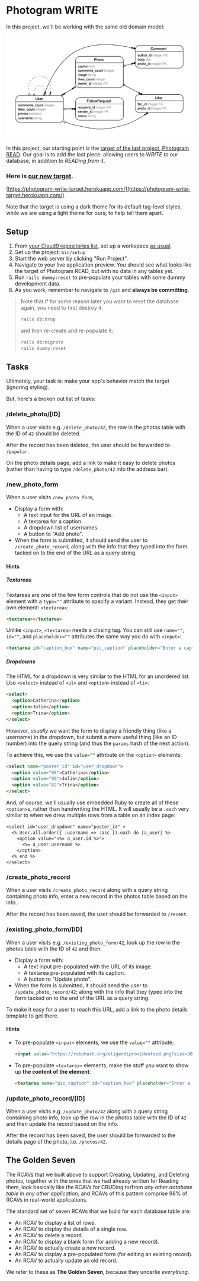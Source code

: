 # Photogram WRITE

In this project, we'll be working with the same old domain model:

![Domain Model](erd.png?raw=true "Domain Model")

In this project, our starting point is the [target of the last project, Photogram READ](https://photogram-read-target.herokuapp.com/). Our goal is to add the last piece: allowing users to _WRITE to_ our database, in addition to _READing from_ it.

### Here is [our new target](https://photogram-write-target.herokuapp.com/).

[https://photogram-write-target.herokuapp.com/](https://photogram-write-target.herokuapp.com/)

Note that the target is using a dark theme for its default tag-level styles, while we are using a light theme for ours; to help tell them apart.

## Setup

 1. From [your Cloud9 repositories list](https://c9.io/account/repos), set up a workspace [as usual](https://guides.firstdraft.com/starting-on-a-project-in-cloud9).
 1. Set up the project: `bin/setup`
 1. Start the web server by clicking "Run Project".
 1. Navigate to your live application preview. You should see what looks like the target of Photogram READ, but with no data in any tables yet.
 1. Run `rails dummy:reset` to pre-populate your tables with some dummy development data.
 1. As you work, remember to navigate to `/git` and **always be committing**.

> Note that if for some reason later you want to reset the database again, you need to first destroy it:
>
> ```bash
> rails db:drop
> ```
>
> and then re-create and re-populate it:
>
> ```bash
> rails db:migrate
> rails dummy:reset
> ```

## Tasks

Ultimately, your task is: make your app's behavior match the target (ignoring styling).

But, here's a broken out list of tasks:

### /delete_photo/[ID]

When a user visits e.g. `/delete_photo/42`, the row in the photos table with the ID of `42` should be deleted.

After the record has been deleted, the user should be forwarded to `/popular`.

On the photo details page, add a link to make it easy to delete photos (rather than having to type `/delete_photo/42` into the address bar).

### /new_photo_form

When a user visits `/new_photo_form`,

 - Display a form with:
    - A text input for the URL of an image.
    - A textarea for a caption.
    - A dropdown list of usernames.
    - A button to "Add photo".
 - When the form is submitted, it should send the user to `/create_photo_record`; along with the info that they typed into the form tacked on to the end of the URL as a query string.

#### Hints

##### Textareas

Textareas are one of the few form controls that do not use the `<input>` element with a `type=""` attribute to specify a variant. Instead, they get their own element: `<textarea>`:

```html
<textarea></textarea>
```

Unlike `<input>`, `<textarea>` needs a closing tag. You can still use `name=""`, `id=""`, and `placeholder=""` attributes the same way you do with `<input>`:

```html
<textarea id="caption_box" name="pic_caption" placeholder="Enter a caption for the photo..."></textarea>
```

##### Dropdowns

The HTML for a dropdown is very similar to the HTML for an unordered list. Use `<select>` instead of `<ul>` and `<option>` instead of `<li>`:

```html
<select>
  <option>Catherina</option>
  <option>Jolie</option>
  <option>Trina</option>
</select>
```

However, _usually_ we want the form to display a friendly thing (like a username) in the dropdown, but submit a more useful thing (like an ID number) into the query string (and thus the `params` hash of the next action).

To achieve this, we use the `value=""` attribute on the `<option>` elements:

```html
<select name="poster_id" id="user_dropdown">
  <option value="98">Catherina</option>
  <option value="96">Jolie</option>
  <option value="82">Trina</option>
</select>
```

And, of course, we'll usually use embedded Ruby to create all of these `<option>`s, rather than handwriting the HTML. It will usually be a `.each` very similar to when we drew multiple rows from a table on an index page:

```erb
<select id="user_dropdown" name="poster_id" >
  <% User.all.order({ :username => :asc }).each do |a_user| %>
    <option value="<%= a_user.id %>">
      <%= a_user.username %>
    </option>
  <% end %>
</select>
```

### /create_photo_record

When a user visits `/create_photo_record` along with a query string containing photo info, enter a new record in the photos table based on the info.

After the record has been saved, the user should be forwarded to `/recent`.

### /existing_photo_form/[ID]

When a user visits e.g. `/existing_photo_form/42`, look up the row in the photos table with the ID of `42` and then:

 - Display a form with:
    - A text input pre-populated with the URL of its image.
    - A textarea pre-populated with its caption.
    - A button to "Update photo".
 - When the form is submitted, it should send the user to `/update_photo_record/42`; along with the info that they typed into the form tacked on to the end of the URL as a query string.

To make it easy for a user to reach this URL, add a link to the photo details template to get there.

#### Hints

 - To pre-populate `<input>` elements, we use the `value=""` attribute:

    ```html
    <input value="https://robohash.org/eligendiprovidentsed.png?size=300x300&set=set1" type="text" name="pic_image" id="image_input" placeholder="Enter a URL for the image...">
    ```
 - To pre-populate `<textarea>` elements, make the stuff you want to show up **the content of the element**:

    ```html
    <textarea name="pic_caption" id="caption_box" placeholder="Enter a caption for the photo...">Every flight begins with a fall.</textarea>
    ```

### /update_photo_record/[ID]

When a user visits e.g. `/update_photo/42` along with a query string containing photo info, look up the row in the photos table with the ID of `42` and then update the record based on the info.

After the record has been saved, the user should be forwarded to the details page of the photo, i.e. `/photos/42`.

## The Golden Seven

The RCAVs that we built above to support Creating, Updating, and Deleting photos, together with the ones that we had already written for Reading them, look basically like the RCAVs for CRUDing to/from _any other database table_ in _any other application_; and RCAVs of this pattern comprise 98% of RCAVs in real-world applications.

The standard set of seven RCAVs that we build for each database table are:

 - An RCAV to display a list of rows.
 - An RCAV to display the details of a single row.
 - An RCAV to delete a record.
 - An RCAV to display a blank form (for adding a new record).
 - An RCAV to actually create a new record.
 - An RCAV to display a pre-populated form (for editing an existing record).
 - An RCAV to actually update an old record.

We refer to these as **The Golden Seven**, because they underlie _everything_.
